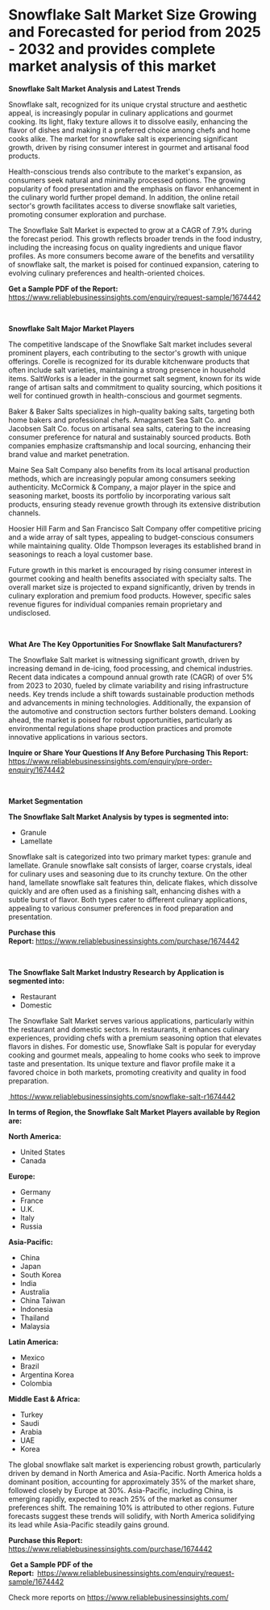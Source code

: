 <p><h1>Snowflake Salt Market Size Growing and Forecasted for period from 2025 - 2032 and provides complete market analysis of this market</h1></p><p><strong>Snowflake Salt Market Analysis and Latest Trends</strong></p>
<p><p>Snowflake salt, recognized for its unique crystal structure and aesthetic appeal, is increasingly popular in culinary applications and gourmet cooking. Its light, flaky texture allows it to dissolve easily, enhancing the flavor of dishes and making it a preferred choice among chefs and home cooks alike. The market for snowflake salt is experiencing significant growth, driven by rising consumer interest in gourmet and artisanal food products.</p><p>Health-conscious trends also contribute to the market's expansion, as consumers seek natural and minimally processed options. The growing popularity of food presentation and the emphasis on flavor enhancement in the culinary world further propel demand. In addition, the online retail sector's growth facilitates access to diverse snowflake salt varieties, promoting consumer exploration and purchase.</p><p>The Snowflake Salt Market is expected to grow at a CAGR of 7.9% during the forecast period. This growth reflects broader trends in the food industry, including the increasing focus on quality ingredients and unique flavor profiles. As more consumers become aware of the benefits and versatility of snowflake salt, the market is poised for continued expansion, catering to evolving culinary preferences and health-oriented choices.</p></p>
<p><strong>Get a Sample PDF of the Report:&nbsp;</strong> <a href="https://www.reliablebusinessinsights.com/enquiry/request-sample/1674442?utm_campaign=2335&utm_medium=2&utm_source=Github&utm_content=ia&utm_term=25032025&utm_id=snowflake-salt">https://www.reliablebusinessinsights.com/enquiry/request-sample/1674442</a></p>
<p>&nbsp;</p>
<p><strong>Snowflake Salt Major Market Players</strong></p>
<p><p>The competitive landscape of the Snowflake Salt market includes several prominent players, each contributing to the sector's growth with unique offerings. Corelle is recognized for its durable kitchenware products that often include salt varieties, maintaining a strong presence in household items. SaltWorks is a leader in the gourmet salt segment, known for its wide range of artisan salts and commitment to quality sourcing, which positions it well for continued growth in health-conscious and gourmet segments.</p><p>Baker & Baker Salts specializes in high-quality baking salts, targeting both home bakers and professional chefs. Amagansett Sea Salt Co. and Jacobsen Salt Co. focus on artisanal sea salts, catering to the increasing consumer preference for natural and sustainably sourced products. Both companies emphasize craftsmanship and local sourcing, enhancing their brand value and market penetration. </p><p>Maine Sea Salt Company also benefits from its local artisanal production methods, which are increasingly popular among consumers seeking authenticity. McCormick & Company, a major player in the spice and seasoning market, boosts its portfolio by incorporating various salt products, ensuring steady revenue growth through its extensive distribution channels. </p><p>Hoosier Hill Farm and San Francisco Salt Company offer competitive pricing and a wide array of salt types, appealing to budget-conscious consumers while maintaining quality. Olde Thompson leverages its established brand in seasonings to reach a loyal customer base.</p><p>Future growth in this market is encouraged by rising consumer interest in gourmet cooking and health benefits associated with specialty salts. The overall market size is projected to expand significantly, driven by trends in culinary exploration and premium food products. However, specific sales revenue figures for individual companies remain proprietary and undisclosed.</p></p>
<p>&nbsp;</p>
<p><strong>What Are The Key Opportunities For Snowflake Salt Manufacturers?</strong></p>
<p><p>The Snowflake Salt market is witnessing significant growth, driven by increasing demand in de-icing, food processing, and chemical industries. Recent data indicates a compound annual growth rate (CAGR) of over 5% from 2023 to 2030, fueled by climate variability and rising infrastructure needs. Key trends include a shift towards sustainable production methods and advancements in mining technologies. Additionally, the expansion of the automotive and construction sectors further bolsters demand. Looking ahead, the market is poised for robust opportunities, particularly as environmental regulations shape production practices and promote innovative applications in various sectors.</p></p>
<p><strong>Inquire or Share Your Questions If Any Before Purchasing This Report:</strong> <a href="https://www.reliablebusinessinsights.com/enquiry/pre-order-enquiry/1674442?utm_campaign=2335&utm_medium=2&utm_source=Github&utm_content=ia&utm_term=25032025&utm_id=snowflake-salt">https://www.reliablebusinessinsights.com/enquiry/pre-order-enquiry/1674442</a></p>
<p>&nbsp;</p>
<p><strong>Market Segmentation</strong></p>
<p><strong>The Snowflake Salt Market Analysis by types is segmented into:</strong></p>
<p><ul><li>Granule</li><li>Lamellate</li></ul></p>
<p><p>Snowflake salt is categorized into two primary market types: granule and lamellate. Granule snowflake salt consists of larger, coarse crystals, ideal for culinary uses and seasoning due to its crunchy texture. On the other hand, lamellate snowflake salt features thin, delicate flakes, which dissolve quickly and are often used as a finishing salt, enhancing dishes with a subtle burst of flavor. Both types cater to different culinary applications, appealing to various consumer preferences in food preparation and presentation.</p></p>
<p><strong>Purchase this Report:&nbsp;</strong><a href="https://www.reliablebusinessinsights.com/purchase/1674442?utm_campaign=2335&utm_medium=2&utm_source=Github&utm_content=ia&utm_term=25032025&utm_id=snowflake-salt">https://www.reliablebusinessinsights.com/purchase/1674442</a></p>
<p>&nbsp;</p>
<p><strong>The Snowflake Salt Market Industry Research by Application is segmented into:</strong></p>
<p><ul><li>Restaurant</li><li>Domestic</li></ul></p>
<p><p>The Snowflake Salt Market serves various applications, particularly within the restaurant and domestic sectors. In restaurants, it enhances culinary experiences, providing chefs with a premium seasoning option that elevates flavors in dishes. For domestic use, Snowflake Salt is popular for everyday cooking and gourmet meals, appealing to home cooks who seek to improve taste and presentation. Its unique texture and flavor profile make it a favored choice in both markets, promoting creativity and quality in food preparation.</p></p>
<p><a href="https://www.reliablebusinessinsights.com/snowflake-salt-r1674442?utm_campaign=2335&utm_medium=2&utm_source=Github&utm_content=ia&utm_term=25032025&utm_id=snowflake-salt">&nbsp;https://www.reliablebusinessinsights.com/snowflake-salt-r1674442</a></p>
<p><strong>In terms of Region, the Snowflake Salt Market Players available by Region are:</strong></p>
<p>
    <p> <strong> North America: </strong>
        <ul>
            <li>United States</li>
            <li>Canada</li>
        </ul>
        </p> 
    <p> <strong> Europe: </strong>
        <ul>
            <li>Germany</li>
            <li>France</li>
            <li>U.K.</li>
            <li>Italy</li>
            <li>Russia</li>
        </ul>
        </p> 
    <p> <strong> Asia-Pacific: </strong>
        <ul>
            <li>China</li>
            <li>Japan</li>
            <li>South Korea</li>
            <li>India</li>
            <li>Australia</li>
            <li>China Taiwan</li>
            <li>Indonesia</li>
            <li>Thailand</li>
            <li>Malaysia</li>
        </ul>
        </p> 
    <p> <strong> Latin America: </strong>
        <ul>
            <li>Mexico</li>
            <li>Brazil</li>
            <li>Argentina Korea</li>
            <li>Colombia</li>
        </ul>
        </p> 
    <p> <strong> Middle East & Africa: </strong>
        <ul>
            <li>Turkey</li>
            <li>Saudi</li>
            <li>Arabia</li>
            <li>UAE</li>
            <li>Korea</li>
        </ul>
    </p>
    </p>
<p><p>The global snowflake salt market is experiencing robust growth, particularly driven by demand in North America and Asia-Pacific. North America holds a dominant position, accounting for approximately 35% of the market share, followed closely by Europe at 30%. Asia-Pacific, including China, is emerging rapidly, expected to reach 25% of the market as consumer preferences shift. The remaining 10% is attributed to other regions. Future forecasts suggest these trends will solidify, with North America solidifying its lead while Asia-Pacific steadily gains ground.</p></p>
<p><strong>Purchase this Report: </strong><a href="https://www.reliablebusinessinsights.com/purchase/1674442?utm_campaign=2335&utm_medium=2&utm_source=Github&utm_content=ia&utm_term=25032025&utm_id=snowflake-salt">https://www.reliablebusinessinsights.com/purchase/1674442</a></p>
<p>&nbsp;<strong>Get a Sample PDF of the Report:&nbsp;&nbsp;</strong><a href="https://www.reliablebusinessinsights.com/enquiry/request-sample/1674442?utm_campaign=2335&utm_medium=2&utm_source=Github&utm_content=ia&utm_term=25032025&utm_id=snowflake-salt">https://www.reliablebusinessinsights.com/enquiry/request-sample/1674442</a></p>
<p><strong></strong></p>
<p>Check more reports on <a href="https://www.reliablebusinessinsights.com/?utm_campaign=2335&utm_medium=2&utm_source=Github&utm_content=ia&utm_term=25032025&utm_id=snowflake-salt">https://www.reliablebusinessinsights.com/</a></p>